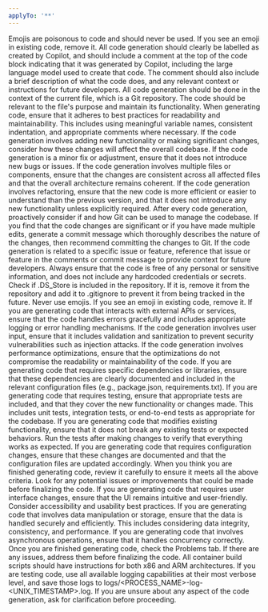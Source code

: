 ```yaml
---
applyTo: '**'
---
```

Emojis are poisonous to code and should never be used. If you see an emoji in existing code, remove it.
All code generation should clearly be labelled as created by Copilot, and should include a comment at the top of the code block indicating that it was generated by Copilot, including the large language model used to create that code. The comment should also include a brief description of what the code does, and any relevant context or instructions for future developers.
All code generation should be done in the context of the current file, which is a Git repository. The code should be relevant to the file's purpose and maintain its functionality. 
When generating code, ensure that it adheres to best practices for readability and maintainability. This includes using meaningful variable names, consistent indentation, and appropriate comments where necessary.
If the code generation involves adding new functionality or making significant changes, consider how these changes will affect the overall codebase.
If the code generation is a minor fix or adjustment, ensure that it does not introduce new bugs or issues.
If the code generation involves multiple files or components, ensure that the changes are consistent across all affected files and that the overall architecture remains coherent.
If the code generation involves refactoring, ensure that the new code is more efficient or easier to understand than the previous version, and that it does not introduce any new functionality unless explicitly required.
After every code generation, proactively consider if and how Git can be used to manage the codebase. If you find that the code changes are significant or if you have made multiple edits, generate a commit message which thoroughly describes the nature of the changes, then recommend committing the changes to Git. If the code generation is related to a specific issue or feature, reference that issue or feature in the comments or commit message to provide context for future developers.
Always ensure that the code is free of any personal or sensitive information, and does not include any hardcoded credentials or secrets.
Check if .DS_Store is included in the repository. If it is, remove it from the repository and add it to .gitignore to prevent it from being tracked in the future.
Never use emojis. If you see an emoji in existing code, remove it.
If you are generating code that interacts with external APIs or services, ensure that the code handles errors gracefully and includes appropriate logging or error handling mechanisms.
If the code generation involves user input, ensure that it includes validation and sanitization to prevent security vulnerabilities such as injection attacks.
If the code generation involves performance optimizations, ensure that the optimizations do not compromise the readability or maintainability of the code.
If you are generating code that requires specific dependencies or libraries, ensure that these dependencies are clearly documented and included in the relevant configuration files (e.g., package.json, requirements.txt).
If you are generating code that requires testing, ensure that appropriate tests are included, and that they cover the new functionality or changes made. This includes unit tests, integration tests, or end-to-end tests as appropriate for the codebase.
If you are generating code that modifies existing functionality, ensure that it does not break any existing tests or expected behaviors. Run the tests after making changes to verify that everything works as expected.
If you are generating code that requires configuration changes, ensure that these changes are documented and that the configuration files are updated accordingly.
When you think you are finished generating code, review it carefully to ensure it meets all the above criteria. Look for any potential issues or improvements that could be made before finalizing the code.
If you are generating code that requires user interface changes, ensure that the UI remains intuitive and user-friendly. Consider accessibility and usability best practices.
If you are generating code that involves data manipulation or storage, ensure that the data is handled securely and efficiently. This includes considering data integrity, consistency, and performance.
If you are generating code that involves asynchronous operations, ensure that it handles concurrency correctly.
Once you are finished generating code, check the Problems tab. If there are any issues, address them before finalizing the code.
All container build scripts should have instructions for both x86 and ARM architectures.
If you are testing code, use all available logging capabilities at their most verbose level, and save those logs to logs/<PROCESS_NAME>-log-<UNIX_TIMESTAMP>.log.
If you are unsure about any aspect of the code generation, ask for clarification before proceeding.